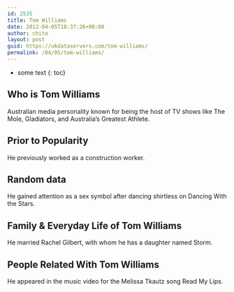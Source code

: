 ```yaml
---
id: 2535
title: Tom Williams
date: 2012-04-05T18:37:26+00:00
author: chito
layout: post
guid: https://ukdataservers.com/tom-williams/
permalink: /04/05/tom-williams/
---
```


* some text
{: toc}
          
          
## Who is  Tom Williams
                  
                  
                  
Australian media personality known for being the host of TV shows like The Mole, Gladiators, and Australia&#8217;s Greatest Athlete.
                  
                
                
                
## Prior to Popularity 
                  
                  
                  
He previously worked as a construction worker.
                  
                
                
                
## Random data 
                  
                  
                  
He gained attention as a sex symbol after dancing shirtless on Dancing With the Stars.
                  
                
                
                
## Family & Everyday Life of Tom Williams
                  
                  
                  
He married Rachel Gilbert, with whom he has a daughter named Storm.
                  
                
                
                
## People Related With  Tom Williams
                  
                  
                  
He appeared in the music video for the Melissa Tkautz song Read My Lips.
                  
                
              
            
          
          
          
    
    
  
